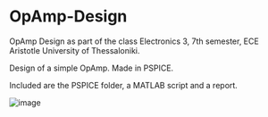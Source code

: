 # OpAmp-Design
OpAmp Design as part of the class Electronics 3, 7th semester, ECE Aristotle University of Thessaloniki.

Design of a simple OpAmp. Made in PSPICE.

Included are the PSPICE folder, a MATLAB script and a report.

![image](https://github.com/tsarnadelis/OpAmp-Design/assets/81568914/93f0897b-7281-4695-a44f-c082ef5f0abb)
